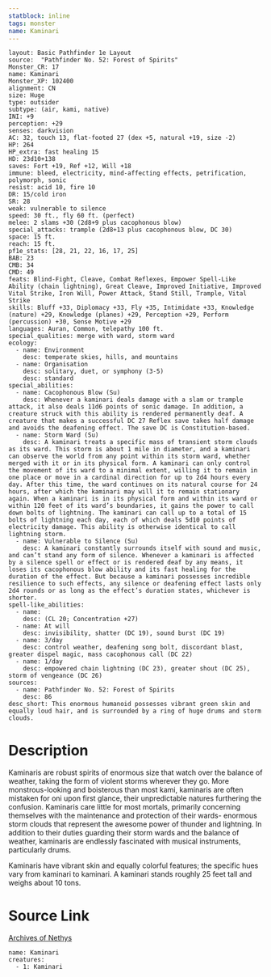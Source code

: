 ```yaml
---
statblock: inline
tags: monster
name: Kaminari
---
```

```statblock
layout: Basic Pathfinder 1e Layout
source:  "Pathfinder No. 52: Forest of Spirits"
Monster_CR: 17
name: Kaminari
Monster_XP: 102400
alignment: CN
size: Huge
type: outsider
subtype: (air, kami, native)
INI: +9
perception: +29
senses: darkvision
AC: 32, touch 13, flat-footed 27 (dex +5, natural +19, size -2)
HP: 264
HP_extra: fast healing 15
HD: 23d10+138
saves: Fort +19, Ref +12, Will +18
immune: bleed, electricity, mind-affecting effects, petrification, polymorph, sonic
resist: acid 10, fire 10
DR: 15/cold iron
SR: 28
weak: vulnerable to silence
speed: 30 ft., fly 60 ft. (perfect)
melee: 2 slams +30 (2d8+9 plus cacophonous blow)
special_attacks: trample (2d8+13 plus cacophonous blow, DC 30)
space: 15 ft.
reach: 15 ft.
pf1e_stats: [28, 21, 22, 16, 17, 25]
BAB: 23
CMB: 34
CMD: 49
feats: Blind-Fight, Cleave, Combat Reflexes, Empower Spell-Like Ability (chain lightning), Great Cleave, Improved Initiative, Improved Vital Strike, Iron Will, Power Attack, Stand Still, Trample, Vital Strike
skills: Bluff +33, Diplomacy +33, Fly +35, Intimidate +33, Knowledge (nature) +29, Knowledge (planes) +29, Perception +29, Perform (percussion) +30, Sense Motive +29
languages: Auran, Common, telepathy 100 ft.
special_qualities: merge with ward, storm ward
ecology:
  - name: Environment
    desc: temperate skies, hills, and mountains
  - name: Organisation
    desc: solitary, duet, or symphony (3-5)
    desc: standard
special_abilities:
  - name: Cacophonous Blow (Su)
    desc: Whenever a kaminari deals damage with a slam or trample attack, it also deals 11d6 points of sonic damage. In addition, a creature struck with this ability is rendered permanently deaf. A creature that makes a successful DC 27 Reflex save takes half damage and avoids the deafening effect. The save DC is Constitution-based.
  - name: Storm Ward (Su)
    desc: A kaminari treats a specific mass of transient storm clouds as its ward. This storm is about 1 mile in diameter, and a kaminari can observe the world from any point within its storm ward, whether merged with it or in its physical form. A kaminari can only control the movement of its ward to a minimal extent, willing it to remain in one place or move in a cardinal direction for up to 2d4 hours every day. After this time, the ward continues on its natural course for 24 hours, after which the kaminari may will it to remain stationary again. When a kaminari is in its physical form and within its ward or within 120 feet of its ward’s boundaries, it gains the power to call down bolts of lightning. The kaminari can call up to a total of 15 bolts of lightning each day, each of which deals 5d10 points of electricity damage. This ability is otherwise identical to call lightning storm.
  - name: Vulnerable to Silence (Su)
    desc: A kaminari constantly surrounds itself with sound and music, and can’t stand any form of silence. Whenever a kaminari is affected by a silence spell or effect or is rendered deaf by any means, it loses its cacophonous blow ability and its fast healing for the duration of the effect. But because a kaminari possesses incredible resilience to such effects, any silence or deafening effect lasts only 2d4 rounds or as long as the effect’s duration states, whichever is shorter.
spell-like_abilities:
  - name:
    desc: (CL 20; Concentration +27)
  - name: At will
    desc: invisibility, shatter (DC 19), sound burst (DC 19)
  - name: 3/day
    desc: control weather, deafening song bolt, discordant blast, greater dispel magic, mass cacophonous call (DC 22)
  - name: 1/day
    desc: empowered chain lightning (DC 23), greater shout (DC 25), storm of vengeance (DC 26)
sources:
  - name: Pathfinder No. 52: Forest of Spirits
    desc: 86
desc_short: This enormous humanoid possesses vibrant green skin and equally loud hair, and is surrounded by a ring of huge drums and storm clouds.
```
# Description
Kaminaris are robust spirits of enormous size that watch over the balance of weather, taking the form of violent storms wherever they go. More monstrous-looking and boisterous than most kami, kaminaris are often mistaken for oni upon first glance, their unpredictable natures furthering the confusion. Kaminaris care little for most mortals, primarily concerning themselves with the maintenance and protection of their wards- enormous storm clouds that represent the awesome power of thunder and lightning. In addition to their duties guarding their storm wards and the balance of weather, kaminaris are endlessly fascinated with musical instruments, particularly drums.

Kaminaris have vibrant skin and equally colorful features; the specific hues vary from kaminari to kaminari. A kaminari stands roughly 25 feet tall and weighs about 10 tons.
# Source Link
[Archives of Nethys](https://aonprd.com/MonsterDisplay.aspx?ItemName=Kaminari)
```encounter-table
name: Kaminari
creatures:
  - 1: Kaminari
```
